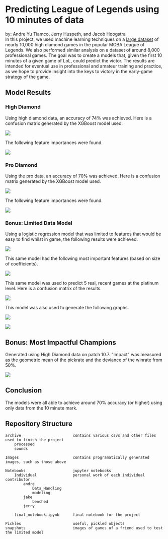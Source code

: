# Predicting League of Legends using 10 minutes of data
by: Andre Yu Tiamco, Jerry Huspeth, and Jacob Hoogstra  
In this project, we used machine learning techniques on a [large dataset](https://www.kaggle.com/bobbyscience/league-of-legends-diamond-ranked-games-10-min) of nearly 10,000 high diamond games in the popular MOBA League of Legends. We also performed similar analysis on a dataset of around 8,000 professional games. The goal was to create a models that, given the first 10 minutes of a given game of LoL, could predict the victor. The results are intended for eventual use in professional and amateur training and practice, as we hope to provide insight into the keys to victory in the early-game strategy of the game.
## Model Results
### High Diamond
Using high diamond data, an accuracy of 74% was achieved. Here is a confusion matrix generated by the XGBoost model used.

![](Images/conf_high_diamond.PNG)

The following feature importances were found.

![](Images/imps_high_diamond.PNG)

### Pro Diamond
Using the pro data, an accuracy of 70% was achieved. Here is a confusion matrix generated by the XGBoost model used.

![](Images/conf_pro.PNG)

The following feature importances were found.

![](Images/imps_pro.PNG)

### Bonus: Limited Data Model
Using a logistic regression model that was limited to features that would be easy to find whilst in game, the following results were achieved.

![](Images/limited_confusion.jpeg)

This same model had the following most important features (based on size of coefficients).

![](Images/limited_importances.jpeg)

This same model was used to predict 5 real, recent games at the platinum level. Here is a confusion matrix of the results.

![](Images/tom_confusion.jpeg)

This model was also used to generate the following graphs.

![](Images/probs_cs.jpeg)

![](Images/probs_kills.jpeg)

## Bonus: Most Impactful Champions
Generated using High Diamond data on patch 10.7. "Impact" was measured as the geometric mean of the pickrate and the deviance of the winrate from 50%.

![](Images/top_5_impact.jpeg)

## Conclusion
The models were all able to achieve around 70% accuracy (or higher) using only data from the 10 minute mark.
## Repository Structure
```
archive                       contains various csvs and other files used to finish the project
    processed
    sounds
    
Images                        contains programatically generated images, such as those above

Notebooks                     jupyter notebooks
    Individual                personal work of each individual contributor
        andre
            Data_Handling
            modeling
        jake
            benched
        jerry
        
    final_notebook.ipynb      final notebook for the project
    
Pickles                       useful, pickled objects
snapshots                     images of games of a friend used to test the limited model